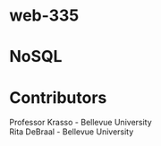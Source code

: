 # web-335
# NoSQL

# Contributors
Professor Krasso - Bellevue University                                                                              
Rita DeBraal - Bellevue University
